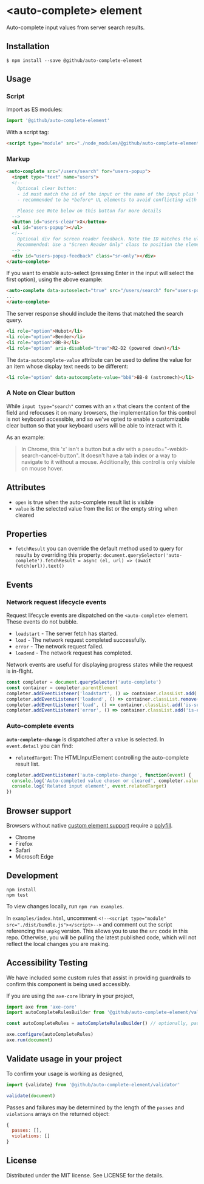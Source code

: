 # &lt;auto-complete&gt; element

Auto-complete input values from server search results.

## Installation

```
$ npm install --save @github/auto-complete-element
```

## Usage

### Script

Import as ES modules:

```js
import '@github/auto-complete-element'
```

With a script tag:

```html
<script type="module" src="./node_modules/@github/auto-complete-element/dist/bundle.js">
```

### Markup

```html
<auto-complete src="/users/search" for="users-popup">
  <input type="text" name="users">
  <!--
    Optional clear button:
    - id must match the id of the input or the name of the input plus "-clear"
    - recommended to be *before* UL elements to avoid conflicting with their blur logic

    Please see Note below on this button for more details
  -->
  <button id="users-clear">X</button>
  <ul id="users-popup"></ul>
  <!--
    Optional div for screen reader feedback. Note the ID matches the ul, but with -feedback appended.
    Recommended: Use a "Screen Reader Only" class to position the element off the visual boundary of the page.
  -->
  <div id="users-popup-feedback" class="sr-only"></div>
</auto-complete>
```

If you want to enable auto-select (pressing Enter in the input will select the first option), using the above example:
```html
<auto-complete data-autoselect="true" src="/users/search" for="users-popup">
...
</auto-complete>
```

The server response should include the items that matched the search query.

```html
<li role="option">Hubot</li>
<li role="option">Bender</li>
<li role="option">BB-8</li>
<li role="option" aria-disabled="true">R2-D2 (powered down)</li>
```

The `data-autocomplete-value` attribute can be used to define the value for an
item whose display text needs to be different:

```html
<li role="option" data-autocomplete-value="bb8">BB-8 (astromech)</li>
```

### A Note on Clear button
While `input type="search"` comes with an `x` that clears the content of the field and refocuses it on many browsers, the implementation for this control is not keyboard accessible, and so we've opted to enable a customizable clear button so that your keyboard users will be able to interact with it.

As an example:
> In Chrome, this 'x' isn't a button but a div with a pseudo="-webkit-search-cancel-button". It doesn't have a tab index or a way to navigate to it without a mouse. Additionally, this control is only visible on mouse hover.


## Attributes

- `open` is true when the auto-complete result list is visible
- `value` is the selected value from the list or the empty string when cleared

## Properties

- `fetchResult` you can override the default method used to query for results by overriding this property: `document.querySelector('auto-complete').fetchResult = async (el, url) => (await fetch(url)).text()`

## Events

### Network request lifecycle events

Request lifecycle events are dispatched on the `<auto-complete>` element. These events do not bubble.

- `loadstart` - The server fetch has started.
- `load` - The network request completed successfully.
- `error` - The network request failed.
- `loadend` - The network request has completed.

Network events are useful for displaying progress states while the request is in-flight.

```js
const completer = document.querySelector('auto-complete')
const container = completer.parentElement
completer.addEventListener('loadstart', () => container.classList.add('is-loading'))
completer.addEventListener('loadend', () => container.classList.remove('is-loading'))
completer.addEventListener('load', () => container.classList.add('is-success'))
completer.addEventListener('error', () => container.classList.add('is-error'))
```

### Auto-complete events

**`auto-complete-change`** is dispatched after a value is selected. In `event.detail` you can find:

- `relatedTarget`: The HTMLInputElement controlling the auto-complete result list.

```js
completer.addEventListener('auto-complete-change', function(event) {
  console.log('Auto-completed value chosen or cleared', completer.value)
  console.log('Related input element', event.relatedTarget)
})
```

## Browser support

Browsers without native [custom element support][support] require a [polyfill][].

- Chrome
- Firefox
- Safari
- Microsoft Edge

[support]: https://caniuse.com/#feat=custom-elementsv1
[polyfill]: https://github.com/webcomponents/custom-elements

## Development

```
npm install
npm test
```

To view changes locally, run `npm run examples`.

In `examples/index.html`, uncomment `<!--<script type="module" src="./dist/bundle.js"></script>-->` and comment out the script referencing the `unpkg` version. This allows you to use the `src` code in this repo. Otherwise, you will be pulling the latest published code, which will not reflect the local changes you are making.

## Accessibility Testing

We have included some custom rules that assist in providing guardrails to confirm this component is being used accessibly.

If you are using the `axe-core` library in your project,
```js
import axe from 'axe-core'
import autoCompleteRulesBuilder from '@github/auto-complete-element/validator'

const autoCompleteRules = autoCompleteRulesBuilder() // optionally, pass in your app's custom rules object, it will build and return the full object

axe.configure(autoCompleteRules)
axe.run(document)
```

## Validate usage in your project

To confirm your usage is working as designed,
```js
import {validate} from '@github/auto-complete-element/validator' 

validate(document)
```
Passes and failures may be determined by the length of the `passes` and `violations` arrays on the returned object:
```js
{
  passes: [],
  violations: []
}
```

## License

Distributed under the MIT license. See LICENSE for the details.
